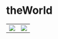 # theWorld

<div align=center>

|||
-|-
![](/images/theWorld.png)|![](/images/powershell.png)

</div>
